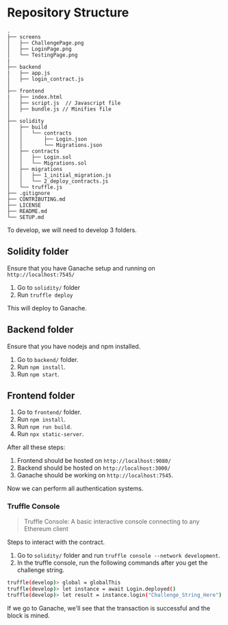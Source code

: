 # Repository Structure

```
.
├── screens
│   ├── ChallengePage.png
│   ├── LoginPage.png
│   └── TestingPage.png
|
├── backend
|   ├── app.js
│   ├── login_contract.js
│
├── frontend
|   ├── index.html
│   ├── script.js  // Javascript file
│   ├── bundle.js // Minifies file
│
├── solidity
│   ├── build
│   │   └── contracts
│   │       ├── Login.json
│   │       └── Migrations.json
│   ├── contracts
│   │   ├── Login.sol
│   │   └── Migrations.sol
│   ├── migrations
│   │   ├── 1_initial_migration.js
│   │   └── 2_deploy_contracts.js
│   └── truffle.js
├── .gitignore
├── CONTRIBUTING.md
├── LICENSE
├── README.md
└── SETUP.md
```

To develop, we will need to develop 3 folders.

## Solidity folder

Ensure that you have Ganache setup and running on `http://localhost:7545/`

1. Go to `solidity/` folder
2. Run `truffle deploy`

This will deploy to Ganache.

## Backend folder

Ensure that you have nodejs and npm installed.

1. Go to `backend/` folder.
2. Run `npm install`.
3. Run `npm start`.

## Frontend folder

1. Go to `frontend/` folder.
2. Run `npm install`.
3. Run `npm run build`.
4. Run `npx static-server`.

After all these steps:
1. Frontend should be hosted on `http://localhost:9080/`
2. Backend should be hosted on `http://localhost:3000/`
3. Ganache should be working on `http://localhost:7545`.

Now we can perform all authentication systems.

### Truffle Console

> Truffle Console: A basic interactive console connecting to any Ethereum client

Steps to interact with the contract.

1. Go to `solidity/` folder and run `truffle console --network development`.
2. In the truffle console, run the following commands after you get the challenge string.

```bash
truffle(develop)> global = globalThis
truffle(develop)> let instance = await Login.deployed()
truffle(develop)> let result = instance.login("Challenge_String_Here")

```

If we go to Ganache, we'll see that the transaction is successful and the block is mined.